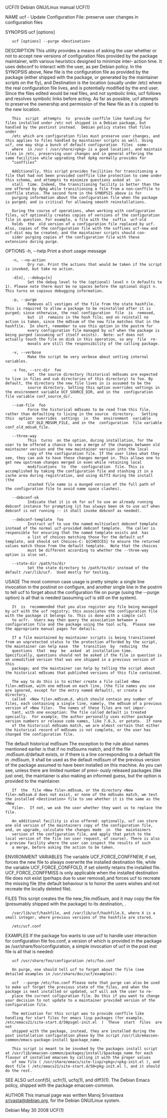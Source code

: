 UCF(1)                                                                                     Debian GNU/Linux manual                                                                                     UCF(1)

NAME
       ucf - Update Configuration File:  preserve user changes in configuration files

SYNOPSIS
       ucf [options] <New File> <Destination>

       ucf [options] --purge <Destination>

DESCRIPTION
       This  utility provides a means of asking the user whether or not to accept new versions of configuration files provided by the package maintainer, with various heuristics designed to minimize inter‐
       action time. It uses debconf to interact with the user, as per Debian policy.  In the SYNOPSIS above, New file is the configuration file as provided by the package (either shipped with the  package,
       or  generated by the maintainer scripts on the fly), and Destination is the location (usually under /etc) where the real configuration file lives, and is potentially modified by the end user.  Since
       the files edited would be real files, and not symbolic links, ucf follows and resolves symbolic links before acting. As far as possible, ucf attempts to preserve the ownership and permission of  the
       New file as it is copied to the new location.

       This  script  attempts  to  provide conffile like handling for files installed under /etc not shipped in a Debian package, but handled by the postinst instead.  Debian policy states that files under
       /etc which are configuration files must preserve user changes, and this applies to files handled by maintainer scripts as well. Using ucf, one may ship a bunch of default configuration  files  some‐
       where  in /usr ( /usr/share/<pkg> is a good location), and maintain files in /etc, preserving user changes and in general offering the same facilities while upgrading that dpkg normally provides for
       “conffiles”

       Additionally, this script provides facilities for transitioning a file that had not been provided conffile like protection to come under this schema, and attempts to minimize questions asked at  in‐
       stall  time. Indeed, the transitioning facility is better than the one offered by dpkg while transitioning a file from a non-conffile to conffile status. The second form in the SYNOPSIS above is for
       purging information about the configuration file when the package is purged; and is critical for allowing smooth reinstallations.

       During the course of operations, when working with configuration files, ucf optionally creates copies of versions of the configuration file in question. For example, a file with the  suffix  ucf-old
       holds  the  old version of a configuration file replaced by ucf.  Also, copies of the configuration file with the suffixes ucf-new and ucf-dist may be created; and the maintainer scripts should con‐
       sider purging copies of the configuration file with these extensions during purge.

OPTIONS
       -h, --help
              Print a short usage message

       -n, --no-action
              Dry run. Print the actions that would be taken if the script is invoked, but take no action.

       -d[n], --debug=[n]
              Set the debug level to the (optional) level n (n defaults to 1). Please note there must be no spaces before the optional digit n. This turns on copious debugging information.

       -p, --purge
              Removes all vestiges of the file from the state hashfile. This is required to allow a package to be reinstalled after it is purged; since otherwise, the real configuration  file  is  removed,
              but  it  remains in the hash file; and on reinstall no action is taken, since the md5sum of the new file matches that in the hashfile.  In short, remember to use this option in the postrm for
              every configuration file managed by ucf when the package is being purged (assuming ucf itself exists).  Note: ucf does not actually touch the file on disk in this operation, so any  file  re‐
              movals are still the responsibility of the calling package.

       -v, --verbose
              Make the script be very verbose about setting internal variables.

       -s foo, --src-dir  foo
              Set  the source directory (historical md5sums are expected to live in files and sub directories of this directory) to foo. By default, the directory the new_file lives in is assumed to be the
              source directory. Setting this option overrides settings in the environment variable UCF_SOURCE_DIR, and in the  configuration  file variable conf_source_dir.

       --sum-file  foo
              Force the historical md5sums to be read from this file, rather than defaulting to living in the source  directory.   Setting  this  option  overrides  settings  in  the  environment  variable
              UCF_OLD_MDSUM_FILE, and in the  configuration  file variable conf_old_mdsum_file.

       --three-way
              This  turns  on the option, during installation, for the user to be offered a chance to see a merge of the changes between old maintainer version and the new maintainer version into the local
              copy of the configuration file. If the user likes what they see, they can ask to have these changes merged in. This allows one to get new upstream changes merged in even while retaining local
              modifications  to  the  configuration  file. This is accomplished by taking the configuration file and stashing it in a cache area during registration, and using diff3 during the install (the
              stashed file name is a munged version of the full path of the configuration file to avoid name space clashes).

       --debconf-ok
              Indicate that it is ok for ucf to use an already running debconf instance for prompting (it has always been ok to use ucf when debconf is not running -- it shall invoke debconf as needed).

       --debconf-template  foo
              Instruct ucf to use the named multiselect debconf template instead of the normal ucf-provided debconf template.  The caller is responsible for ensuring that the named template exists and  has
              a list of choices matching those for the default ucf template, and should set Choices-C: ${CHOICES} to ensure the returned values match those from the default template.  Note that the choices
              must be different according to whether the --three-way option is also set.

       --state-dir /path/to/dir
              Set the state directory to /path/to/dir instead of the default /var/lib/ucf.  Used mostly for testing.

USAGE
       The most common case usage is pretty simple: a single line invocation in the postinst on configure, and another single line in the postrm to tell ucf to forget about the configuration file on  purge
       (using the  --purge option) is all that is needed (assuming ucf is still on the system).

       It  is  recommended that you also register any file being managed by ucf with the ucf registry; this associates the configuration file with the package it belongs to. This is done with a simple call
       to ucfr.  Users may then query the association between a configuration file and the package using the tool ucfq.  Please see the appropriate manual pages for details.

       If a file maintained by maintainer scripts is being transitioned from an unprotected status to the protection afforded by the script, the maintainer can help ease  the  transition  by  reducing  the
       questions  that  may  be  asked  at installation time. Specifically, questions should not be asked if the file in question is an unmodified version that was one shipped in a previous version of this
       package; and the maintainer can help by telling the script about the historical md5sums that published versions of this file contained.

       The way to do this is to either create a file called <New file>.md5sum, with one md5sum on each line, (the file names you use are ignored, except for the entry named default), or create a directory,
       called  <New file>.md5sum.d, which should contain any number of files, each containing a single line, namely, the md5sum of a previous version of <New file>.  The names of these files are not impor‐
       tant, with one exception: The file called default is treated specially.  For example, the author personally uses either package version numbers or release code names, like 7.6.3, or potato.  If none
       of the historical md5sums match, we are almost certain that either the historical record of md5sums is not complete, or the user has changed the configuration file.

   The default historical md5sum
       The exception to the rule about names mentioned earlier is that if no md5sums match, and if the file <New file>.md5sum.d/default exists, or if there is a line corresponding to a default file in <New
       file>.md5sum, it shall be used as the default md5sum of the previous version of the package assumed to have been installed on this machine.  As you can see, unless there are limited number of previ‐
       ously released packages (like just one), the maintainer is also making an informed guess, but the option is provided to the maintainer.

       If  the  file <New file>.md5sum, or the directory <New file>.md5sum.d does not exist, or none of the md5sums match, we test the installed <Destination> file to see whether it is the same as the <New
       file>.  If not, we ask the user whether they want us to replace the file.

       An additional facility is also offered: optionally, ucf can store one old version of the maintainers copy of the configuration file, and, on upgrade, calculate the changes made  in  the  maintainers
       version of the configuration file, and apply that patch to the local version of the file (on user request, of course). There is also a preview facility where the user can inspect the results of such
       a merge, before asking the action to be taken.

ENVIRONMENT VARIABLES
       The variable UCF_FORCE_CONFFNEW, if set, forces the new file to always overwrite the installed destination file, while the variable UCF_FORCE_CONFFOLD, if set silently retains  the  installed  file.
       UCF_FORCE_CONFFMISS is only applicable when the installed destination file does not exist (perhaps due to user removal),and forces ucf to recreate the missing file (the default behaviour is to honor
       the users wishes and not recreate the locally deleted file).

FILES
       This script creates the file new_file.md5sum, and it may copy the file (presumably shipped with the package) <New file> to its destination, <Destination>.

       /var/lib/ucf/hashfile, and /var/lib/ucf/hashfile.X, where X is a small integer, where previous versions of the hashfile are stored.

       /etc/ucf.conf

EXAMPLES
       If the package foo wants to use ucf to handle user interaction for configuration file foo.conf, a version of which is provided in the package as /usr/share/foo/configuration, a simple invocation  of
       ucf in the post inst file is all that is needed:

       ucf /usr/share/foo/configuration /etc/foo.conf

       On purge, one should tell ucf to forget about the file (see detailed examples in /usr/share/doc/ucf/examples):

       ucf  --purge /etc/foo.conf Please note that purge can also be used to make ucf forget the previous state of the files, and when the package is next installed or updated, ucf will ask the user to re‐
       place the current cofiguration file. Do this if you want to change your decision to not update to a maintainer provided version of the configuration file.

       The motivation for this script was to provide conffile like handling for start files for emacs lisp packages (for example, /etc/emacs21/site-start.d/50psgml-init.el  )  These  start  files  are  not
       shipped with the package, instead, they are installed during the post installation configuration phase by the script /usr/lib/emacsen-common/emacs-package-install $package_name.

       This script is meant to be invoked by the packages install script at /usr/lib/emacsen-common/packages/install/$package_name for each flavour of installed emacsen by calling it with the proper values
       of new file ( /usr/share/emacs/site-lisp/<pkg>/<pkg-init.el ), and dest file ( /etc/emacs21/site-start.d/50<pkg-init.el ), and it should do the rest.

SEE ALSO
       ucf.conf(5), ucfr(1), ucfq(1), and diff3(1).  The Debian Emacs policy, shipped with the package emacsen-common.

AUTHOR
       This manual page was written Manoj Srivastava <srivasta@debian.org>, for the Debian GNU/Linux system.

Debian                                                                                           May 30 2008                                                                                           UCF(1)
